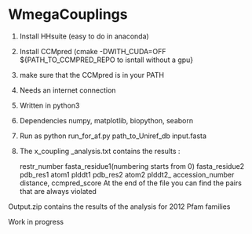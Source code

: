   # WmegaCouplings

1. Install HHsuite (easy to do in anaconda)
2. Install CCMpred (cmake -DWITH_CUDA=OFF ${PATH_TO_CCMPRED_REPO to isntall without a gpu}
3. make sure that the CCMpred is in your PATH
4. Needs an internet connection
5. Written in python3
6. Dependencies numpy, matplotlib, biopython, seaborn
7. Run as 
   python run_for_af.py path_to_Uniref_db input.fasta
8. The x_coupling _analysis.txt contains the results :

   restr_number fasta_residue1(numbering starts from 0)  fasta_residue2  pdb_res1 atom1 plddt1 pdb_res2 atom2 plddt2_ accession_number distance, ccmpred_score
   At the end of the file you can find the pairs that are always violated
   
Output.zip contains the results of the analysis for 2012 Pfam families

Work in progress
